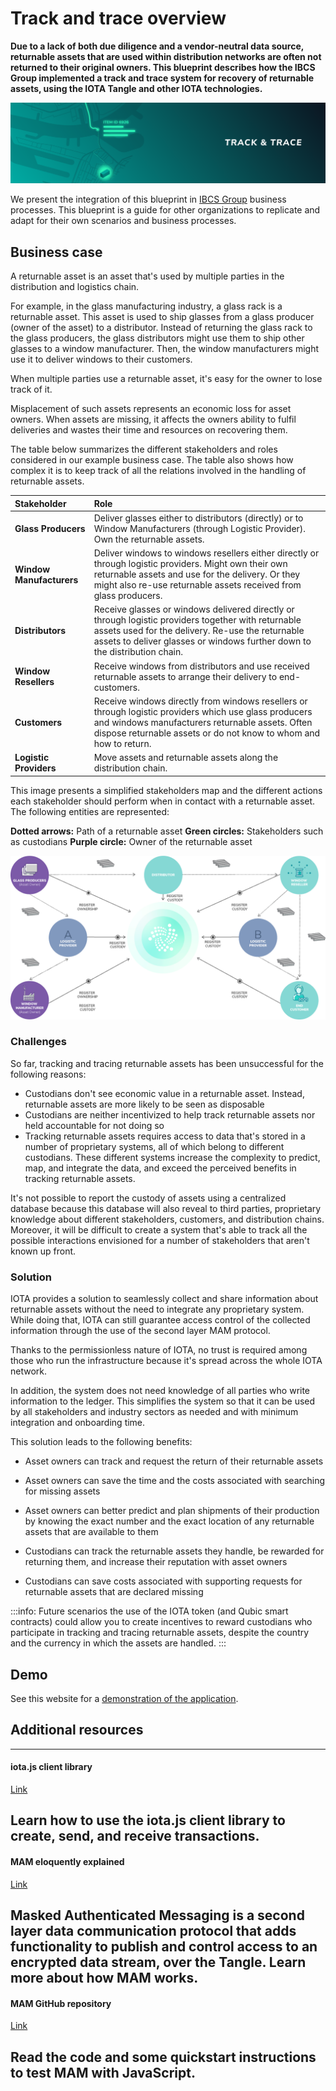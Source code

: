 # Track and trace overview

**Due to a lack of both due diligence and a vendor-neutral data source, returnable assets that are used within distribution networks are often not returned to their original owners. This blueprint describes how the IBCS Group implemented a track and trace system for recovery of returnable assets, using the IOTA Tangle and other IOTA technologies.**

![Track and Trace](../images/track-and-trace-thumbnail.png)

We present the integration of this blueprint in [IBCS Group](https://www.ibcsgroup.com/) business processes. This blueprint is a guide for other organizations to replicate and adapt for their own scenarios and business processes.

## Business case

A returnable asset is an asset that's used by multiple parties in the distribution and logistics chain.

For example, in the glass manufacturing industry, a glass rack is a returnable asset. This asset is used to ship glasses from a glass producer (owner of the asset) to a distributor. Instead of returning the glass rack to the glass producers, the glass distributors might use them to ship other glasses to a window manufacturer. Then, the window manufacturers might use it to deliver windows to their customers.

When multiple parties use a returnable asset, it's easy for the owner to lose track of it.

Misplacement of such assets represents an economic loss for asset owners. When assets are missing, it affects the owners ability to fulfil deliveries and wastes their time and resources on recovering them. 

The table below summarizes the different stakeholders and roles considered in our example business case. The table also shows how complex it is to keep track of all the relations involved in the handling of returnable assets. 

| **Stakeholder**       | **Role** |
|:---------------|:--------|
| **Glass Producers** | Deliver glasses either to distributors (directly) or to Window Manufacturers (through Logistic Provider). Own the returnable assets. |
| **Window Manufacturers** | Deliver windows to windows resellers either directly or through logistic providers. Might own their own returnable assets and use for the delivery. Or they might also re-use returnable assets received from glass producers.  |
| **Distributors**   | Receive glasses or windows delivered directly or through logistic providers together with returnable assets used for the delivery. Re-use the returnable assets to deliver glasses or windows further down to the distribution chain.  | 
| **Window Resellers**   | Receive windows from distributors and use received returnable assets to arrange their delivery to end-customers. | 
| **Customers**    | Receive windows directly from windows resellers or through logistic providers which use glass producers and windows manufacturers returnable assets. Often dispose returnable assets or do not know to whom and how to return.  | 
| **Logistic Providers**   | Move assets and returnable assets along the distribution chain.  | 

This image presents a simplified stakeholders map and the different actions each stakeholder should perform when in contact with a returnable asset. The following entities are represented:

**Dotted arrows:** Path of a returnable asset
**Green circles:** Stakeholders such as custodians
**Purple circle:** Owner of the returnable asset 

![Returnable assets stakeholder map](../images/track-and-trace-returnable-assets-stakeholders.png)

### Challenges

So far, tracking and tracing returnable assets has been unsuccessful for the following reasons: 

- Custodians don't see economic value in a returnable asset. Instead, returnable assets are more likely to be seen as disposable
- Custodians are neither incentivized to help track returnable assets nor held accountable for not doing so
- Tracking returnable assets requires access to data that's stored in a number of proprietary systems, all of which belong to different custodians. These different systems increase the complexity to predict, map, and integrate the data, and exceed the perceived benefits in tracking returnable assets.

It's not possible to report the custody of assets using a centralized database because this database will also reveal to third parties, proprietary knowledge about different stakeholders, customers, and distribution chains. Moreover, it will be difficult to create a system that's able to track all the possible interactions envisioned for a number of stakeholders that aren't known up front.

### Solution

IOTA provides a solution to seamlessly collect and share information about returnable assets without the need to integrate any proprietary system. While doing that, IOTA can still guarantee access control of the collected information through the use of the second layer MAM protocol.

Thanks to the permissionless nature of IOTA, no trust is required among those who run the infrastructure because it's spread across the whole IOTA network. 

In addition, the system does not need knowledge of all parties who write information to the ledger. This simplifies the system so that it can be used by all stakeholders and industry sectors as needed and with minimum integration and onboarding time.

This solution leads to the following benefits: 

- Asset owners can track and request the return of their returnable assets

- Asset owners can save the time and the costs associated with searching for missing assets

- Asset owners can better predict and plan shipments of their production by knowing the exact number and the exact location of any returnable assets that are available to them

- Custodians can track the returnable assets they handle, be rewarded for returning them, and increase their reputation with asset owners

- Custodians can save costs associated with supporting requests for returnable assets that are declared missing

:::info:
Future scenarios the use of the IOTA token (and Qubic smart contracts) could allow you to create incentives to reward custodians who participate in tracking and tracing returnable assets, despite the country and the currency in which the assets are handled.
:::

## Demo

See this website for a [demonstration of the application](http://tradedemo.iota.org).
 	 	 
## Additional resources

---------------
#### iota.js client library ####
[Link](root://iota-js/0.1/README.md)

Learn how to use the iota.js client library to create, send, and receive transactions.
---
#### MAM eloquently explained ####
[Link](https://blog.iota.org/introducing-masked-authenticated-messaging-e55c1822d50e)

Masked Authenticated Messaging is a second layer data communication protocol that adds functionality to publish and control access to an encrypted data stream, over the Tangle. Learn more about how MAM works.
---
#### MAM GitHub repository ####
[Link](https://github.com/iotaledger/mam.client.js)

Read the code and some quickstart instructions to test MAM with JavaScript.
---------------
